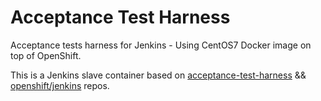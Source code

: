 # Acceptance Test Harness
Acceptance tests harness for Jenkins - Using CentOS7 Docker image on top of OpenShift.  

This is a Jenkins slave container based on [acceptance-test-harness](https://github.com/jenkinsci/acceptance-test-harness) && [openshift/jenkins](https://github.com/openshift/jenkins/tree/master/slave-base) repos.
